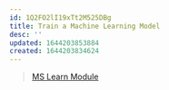 ```yaml
---
id: 1Q2FO2lI19xTt2M525DBg
title: Train a Machine Learning Model
desc: ''
updated: 1644203853884
created: 1644203834624
---
```


> [MS Learn Module](https://docs.microsoft.com/en-us/learn/modules/train-machine-learning-model)